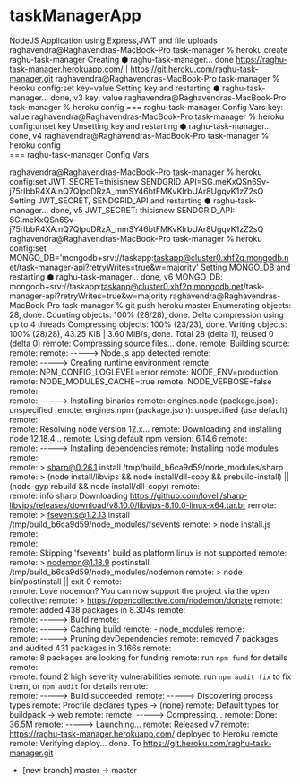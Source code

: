 # taskManagerApp
NodeJS Application using Express,JWT and file uploads
raghavendra@Raghavendras-MacBook-Pro task-manager % heroku create raghu-task-manager
Creating ⬢ raghu-task-manager... done
https://raghu-task-manager.herokuapp.com/ | https://git.heroku.com/raghu-task-manager.git
raghavendra@Raghavendras-MacBook-Pro task-manager % heroku config:set key=value
Setting key and restarting ⬢ raghu-task-manager... done, v3
key: value
raghavendra@Raghavendras-MacBook-Pro task-manager % heroku config
=== raghu-task-manager Config Vars
key: value
raghavendra@Raghavendras-MacBook-Pro task-manager % heroku config:unset key
Unsetting key and restarting ⬢ raghu-task-manager... done, v4
raghavendra@Raghavendras-MacBook-Pro task-manager % heroku config          
=== raghu-task-manager Config Vars

raghavendra@Raghavendras-MacBook-Pro task-manager % heroku config:set JWT_SECRET=thisisnew SENDGRID_API=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  
Setting JWT_SECRET, SENDGRID_API and restarting ⬢ raghu-task-manager... done, v5
JWT_SECRET:   thisisnew
SENDGRID_API: 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
raghavendra@Raghavendras-MacBook-Pro task-manager % heroku config:set MONGO_DB='mongodb+srv://taskapp:taskapp@cluster0.xhf2q.mongodb.net/task-manager-api?retryWrites=true&w=majority'
Setting MONGO_DB and restarting ⬢ raghu-task-manager... done, v6
MONGO_DB: mongodb+srv://taskapp:taskapp@cluster0.xhf2q.mongodb.net/task-manager-api?retryWrites=true&w=majority
raghavendra@Raghavendras-MacBook-Pro task-manager % git push heroku master 
Enumerating objects: 28, done.
Counting objects: 100% (28/28), done.
Delta compression using up to 4 threads
Compressing objects: 100% (23/23), done.
Writing objects: 100% (28/28), 43.25 KiB | 3.60 MiB/s, done.
Total 28 (delta 1), reused 0 (delta 0)
remote: Compressing source files... done.
remote: Building source:
remote: 
remote: -----> Node.js app detected
remote:        
remote: -----> Creating runtime environment
remote:        
remote:        NPM_CONFIG_LOGLEVEL=error
remote:        NODE_ENV=production
remote:        NODE_MODULES_CACHE=true
remote:        NODE_VERBOSE=false
remote:        
remote: -----> Installing binaries
remote:        engines.node (package.json):  unspecified
remote:        engines.npm (package.json):   unspecified (use default)
remote:        
remote:        Resolving node version 12.x...
remote:        Downloading and installing node 12.18.4...
remote:        Using default npm version: 6.14.6
remote:        
remote: -----> Installing dependencies
remote:        Installing node modules
remote:        
remote:        > sharp@0.26.1 install /tmp/build_b6ca9d59/node_modules/sharp
remote:        > (node install/libvips && node install/dll-copy && prebuild-install) || (node-gyp rebuild && node install/dll-copy)
remote:        
remote:        info sharp Downloading https://github.com/lovell/sharp-libvips/releases/download/v8.10.0/libvips-8.10.0-linux-x64.tar.br
remote:        
remote:        > fsevents@1.2.13 install /tmp/build_b6ca9d59/node_modules/fsevents
remote:        > node install.js
remote:        
remote:        
remote:        Skipping 'fsevents' build as platform linux is not supported
remote:        
remote:        > nodemon@1.18.9 postinstall /tmp/build_b6ca9d59/node_modules/nodemon
remote:        > node bin/postinstall || exit 0
remote:        
remote:        Love nodemon? You can now support the project via the open collective:
remote:         > https://opencollective.com/nodemon/donate
remote:        
remote:        added 438 packages in 8.304s
remote:        
remote: -----> Build
remote:        
remote: -----> Caching build
remote:        - node_modules
remote:        
remote: -----> Pruning devDependencies
remote:        removed 7 packages and audited 431 packages in 3.166s
remote:        
remote:        8 packages are looking for funding
remote:          run `npm fund` for details
remote:        
remote:        found 2 high severity vulnerabilities
remote:          run `npm audit fix` to fix them, or `npm audit` for details
remote:        
remote: -----> Build succeeded!
remote: -----> Discovering process types
remote:        Procfile declares types     -> (none)
remote:        Default types for buildpack -> web
remote: 
remote: -----> Compressing...
remote:        Done: 36.5M
remote: -----> Launching...
remote:        Released v7
remote:        https://raghu-task-manager.herokuapp.com/ deployed to Heroku
remote: 
remote: Verifying deploy... done.
To https://git.heroku.com/raghu-task-manager.git
 * [new branch]      master -> master
